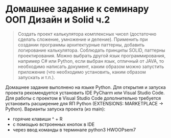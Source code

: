 # Домашнее задание к семинару ООП Дизайн и Solid ч.2
> Создать проект калькулятора комплексных чисел (достаточно сделать сложение, умножение и деление).
> Применить при создании программы архитектурные паттерны, добавить логирование калькулятора.
> Соблюдать принципы SOLID, паттерны проектирования. 
> Можно выбрать другой язык программирования, например C# или Python, если выбран язык, отличный от JAVA,
> то необходимо написать документ, каким образом можно запустить приложение (что необходимо установить, каким образом запускать и т.п.).

Домашнее задание выполнено на языке Python. Для открытия и запуска проекта рекомендуется установить 
IDE PyCharm или Visual Studio Code. Для работы с проектом в Visual Studio Code дополнительно требуется 
установить расширение для ЯП Python (EXTENSIONS: MARKETPLACE -> Python).
Варианты запуска проекта (из main):
- горячие клавиши ^ + R
- с помощью встроенных кнопок в IDE 
- через ввод команды в терминале python3 HWOOPsem7